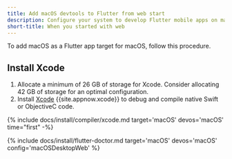 ```yaml
---
title: Add macOS devtools to Flutter from web start
description: Configure your system to develop Flutter mobile apps on macOS.
short-title: When you started with web
---
```


To add macOS as a Flutter app target for macOS, follow this procedure.

## Install Xcode

1. Allocate a minimum of 26 GB of storage for Xcode.
   Consider allocating 42 GB of storage for an optimal configuration.
1. Install [Xcode][] {{site.appnow.xcode}} to debug and compile native
   Swift or ObjectiveC code.

{% include docs/install/compiler/xcode.md
   target='macOS'
   devos='macOS'
   time="first" -%}

{% include docs/install/flutter-doctor.md
   target='macOS'
   devos='macOS'
   config='macOSDesktopWeb' %}

[Xcode]: {{site.apple-dev}}/xcode/
